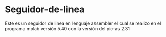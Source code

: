 # Seguidor-de-linea
Este es un seguidor de linea en lenguaje assembler el cual se realizo en el programa mplab versión 5.40 con la versión del pic-as 2.31
